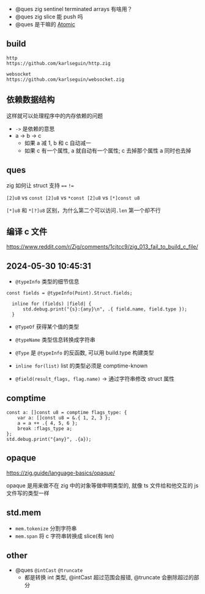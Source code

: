 - @ques zig sentinel terminated arrays 有啥用？
- @ques zig slice 能 push 吗
- @ques 是干嘛的 [Atomic](https://www.youtube.com/watch?v=grMBeLJw7DM&list=PLtB7CL7EG7pCw7Xy1SQC53Gl8pI7aDg9t&index=44)

## build

```
http
https://github.com/karlseguin/http.zig

websocket
https://github.com/karlseguin/websocket.zig
```

## 依赖数据结构

这样就可以处理程序中的内存依赖的问题

- `->` 是依赖的意思
- a -> b -> c
  - 如果 a 减 1, b 和 c 自动减一
  - 如果 c 有一个属性, a 就自动有一个属性; c 去掉那个属性 a 同时也去掉

## ques

zig 如何让 struct 支持 `==` `!=`

`[2]u8` vs `const [2]u8` vs `*const [2]u8` vs `[*]const u8`

`[*]u8` 和 `*[?]u8` 区别，为什么第二个可以访问`.len` 第一个却不行

## 编译 c 文件

https://www.reddit.com/r/Zig/comments/1cjtcc9/zig_013_fail_to_build_c_file/

## 2024-05-30 10:45:31

- `@typeInfo` 类型的细节信息

```
const fields = @typeInfo(Point).Struct.fields;

  inline for (fields) |field| {
      std.debug.print("{s}:{any}\n", .{ field.name, field.type });
  }
```

- `@TypeOf` 获得某个值的类型

- `@typeName` 类型信息转换成字符串
- `@Type` 是 `@typeInfo` 的反函数, 可以用 build.type 构建类型

- `inline for(list)` list 的类型必须是 comptime-known

- `@field(result_flags, flag.name)` -> 通过字符串修改 struct 属性

## comptime

```zig
const a: []const u8 = comptime flags_type: {
    var a: []const u8 = &.{ 1, 2, 3 };
    a = a ++ .{ 4, 5, 6 };
    break :flags_type a;
};
std.debug.print("{any}", .{a});
```

## opaque

https://zig.guide/language-basics/opaque/

opaque 是用来做不在 zig 中的对象等做申明类型的, 就像 ts 文件给和他交互的 js 文件写的类型一样

## std.mem

- `mem.tokenize` 分割字符串
- `mem.span` 将 c 字符串转换成 slice(有 len)

## other

- @ques `@intCast` `@truncate`
  - 都是转换 int 类型, @intCast 超过范围会报错, @truncate 会删除超过的部分
